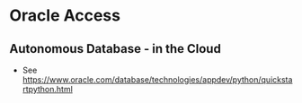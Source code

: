 # Oracle Access
## Autonomous Database - in the Cloud
- See <https://www.oracle.com/database/technologies/appdev/python/quickstartpython.html>

